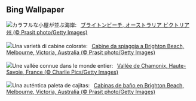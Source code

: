 ## Bing Wallpaper
![](https://www.bing.com/th?id=OHR.BrightonBoxes_JA-JP7289590135_UHD.jpg&w=1000)カラフルな小屋が並ぶ海岸:&nbsp;&ensp;[ブライトンビーチ, オーストラリア ビクトリア州 (© Prasit photo/Getty Images)](https://www.bing.com/th?id=OHR.BrightonBoxes_JA-JP7289590135_UHD.jpg)
<br><br/>
![](https://www.bing.com/th?id=OHR.BrightonBoxes_IT-IT6630946422_UHD.jpg&w=1000)Una varietà di cabine colorate:&nbsp;&ensp;[Cabine da spiaggia a Brighton Beach, Melbourne, Victoria, Australia (© Prasit photo/Getty Images)](https://www.bing.com/th?id=OHR.BrightonBoxes_IT-IT6630946422_UHD.jpg)
<br><br/>
![](https://www.bing.com/th?id=OHR.MontBlancChamonix_FR-FR7471811923_UHD.jpg&w=1000)Une vallée connue dans le monde entier:&nbsp;&ensp;[Vallée de Chamonix, Haute-Savoie, France (© Charlie Pics/Getty Images)](https://www.bing.com/th?id=OHR.MontBlancChamonix_FR-FR7471811923_UHD.jpg)
<br><br/>
![](https://www.bing.com/th?id=OHR.BrightonBoxes_ES-ES5165039579_UHD.jpg&w=1000)Una auténtica paleta de cajitas:&nbsp;&ensp;[Cabinas de baño en Brighton Beach, Melbourne, Victoria, Australia (© Prasit photo/Getty Images)](https://www.bing.com/th?id=OHR.BrightonBoxes_ES-ES5165039579_UHD.jpg)
<br><br/>
